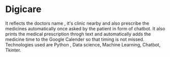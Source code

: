 # Digicare
It reflects the doctors name , it's clinic nearby and also prescribe the medicines automatically once asked by the patient in form of chatbot. It also prints the medical prescription throgh text and automatically adds the medicine time to the Google Calender so that timing is not missed. Technologies used are Python , Data science, Machine Learning, Chatbot, Tkinter.
